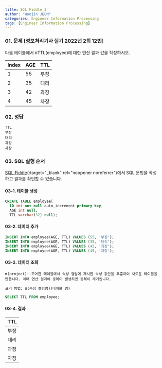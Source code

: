 ```yaml
---
title: SQL Fiddle 3
author: "Woojin JEON"
categories: Engineer Information Processing
tags: [Engineer Information Processing]
---
```


### 01. 문제 [정보처리기사 실기 2022년 2회 12번]

다음 테이블에서 πTTL(employee)에 대한 연산 결과 값을 작성하시오.

| Index | AGE | TTL  |
|-------|-----|------|
| 1     | 55  | 부장 |
| 2     | 35  | 대리 |
| 3     | 42  | 과장 |
| 4     | 45  | 차장 |

### 02. 정답

```text/plain
TTL
부장
대리
과장
차장
```

### 03. SQL 실행 순서

[SQL Fiddle](http://sqlfiddle.com/){:target="_blank" rel="noopener noreferrer"}에서 SQL 문법을 작성하고 결과를 확인할 수 있습니다.

#### 03-1. 테이블 생성

```SQL
CREATE TABLE employee(
  ID int not null auto_increment primary key,
  AGE int null,
  TTL varchar(32) null);
```

#### 03-2. 데이터 추가

```SQL
INSERT INTO employee(AGE, TTL) VALUES (55, '부장');
INSERT INTO employee(AGE, TTL) VALUES (35, '대리');
INSERT INTO employee(AGE, TTL) VALUES (42, '과장');
INSERT INTO employee(AGE, TTL) VALUES (45, '차장');
```

#### 03-3. 데이터 조회

```text/plain
π(project): 주어진 테이블에서 속성 컬럼에 제시된 속성 값만을 추출하여 새로운 테이블을 만듭니다. 이때 연산 결과에 중복이 발생하면 중복이 제거됩니다.

표기 방법: π(속성 컬럼명)(테이블 명)
```

```SQL
SELECT TTL FROM employee;
```

#### 03-4. 결과

| TTL  |
|------|
| 부장 |
| 대리 |
| 과장 |
| 차장 |
